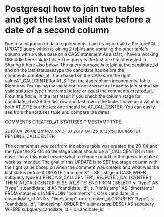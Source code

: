 
# Postgresql how to join two tables and get the last valid date before a date of a second column

Due to a migration of data requirements, I am trying to build a PostgreSQL UPDATE query which is joining 2 tables and updating the other table's column with a value base on a CASE statement
As a start, I have a working DBFiddle here link to fiddle
The query is the last one I'm interested in.
Sharing it here also below.
The query purpose is to join at the candidate_id and on the last statuses.type the candidate has before the comments.created_at.  Then based on the CASEsave the right valueAT_CALLCENTERor AT_SITEat thestagecolumn incomments` table.
Right now I'm saving the value but is not correct as I need to join at the last valid statuses.type timestamp before or equal the comments.created_at.
From the fiddle, in the last result if you check the column stage for candidate_id=329 the first row and last row in the table. I have as a value in both AT_SITE but the last one should be AT_CALLCENTER.
You can easily see from the statuses table and compare the dates




COMMENTS CREATED_AT
STATUSES TIMESTAMP
TYPE




2019-04-26 08:24:14.916743+01
2019-04-25 10:36:50.100466+01
PENDING_CALLCENTER




The comment as you see from the above table was created the 26-04 and the type the 25-04 so the stage value should be AT_CALLCENTER in this case.
I'm at this point unsure what to change or add to the query to make it work as intended
The goal of this UPDATE is to SET the stage column with the right value based on when the comment was created and what was the last status before it
UPDATE
    "comments" c
SET
    stage = CASE WHEN subquery.type in('PENDING_CALLCENTER', 'REJECTED_CALLCENTER') THEN
        'AT_CALLCENTER'
    ELSE
        'AT_SITE'
    END
FROM (
    SELECT
        s. "type" AS "type",
        s.candidate_id AS "candidate_id",
        s. "timestamp" AS "timestamp"
    FROM
        statuses s
        INNER JOIN "comments" c ON s.candidate_id = c.candidate_id
            AND s. "timestamp" <= c.created_at
        GROUP BY
            "type",
            s. "candidate_id",
            "timestamp"
        ORDER BY
            s.timestamp DESC) AS subquery
WHERE
    subquery.candidate_id = c.candidate_id


        